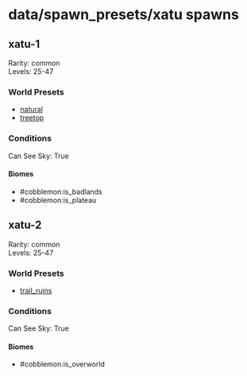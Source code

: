 # data/spawn_presets/xatu spawns  
  
## xatu-1  
Rarity: common  
Levels: 25-47  
  
### World Presets  
* [natural](/data/world_presets/natural.md)  
* [treetop](/data/world_presets/treetop.md)  
  
### Conditions  
Can See Sky: True  
  
#### Biomes  
  * #cobblemon:is_badlands
  * #cobblemon:is_plateau
  
  
## xatu-2  
Rarity: common  
Levels: 25-47  
  
### World Presets  
* [trail_ruins](/data/world_presets/trail_ruins.md)  
  
### Conditions  
Can See Sky: True  
  
#### Biomes  
  * #cobblemon:is_overworld
  
